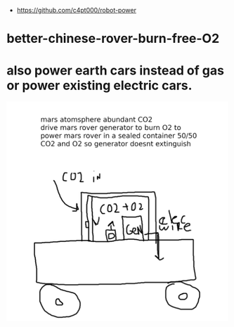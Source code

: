 


* https://github.com/c4pt000/robot-power

# better-chinese-rover-burn-free-O2


# also power earth cars instead of gas or power existing electric cars.

![s1](https://raw.githubusercontent.com/c4pt000/better-chinese-rover-burn-free-O2/main/black-white-CO2%2BO2-power-generator.png)
